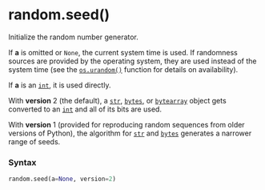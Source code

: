 # random.seed()

Initialize the random number generator.

If **a** is omitted or `None`, the current system time is used. If randomness sources are provided by the operating system, they are used instead of the system time (see the [`os.urandom()`](/modules/os/urandom.md) function for details on availability).

If **a** is an [`int`](/built-in-types/int/), it is used directly.

With **version** 2 (the default), a [`str`](/built-in-types/str/), [`bytes`](/built-in-types/bytes/), or [`bytearray`](/built-in-types/bytearray/) object gets converted to an [`int`](/built-in-types/int/) and all of its bits are used.

With **version** 1 (provided for reproducing random sequences from older versions of Python), the algorithm for [`str`](/built-in-types/str/) and [`bytes`](/built-in-types/bytes/) generates a narrower range of seeds.

### Syntax

```python
random.seed(a=None, version=2)
```
